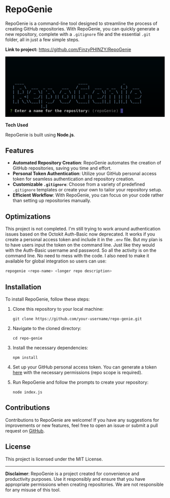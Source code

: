 # RepoGenie

RepoGenie is a command-line tool designed to streamline the process of creating GitHub repositories. With RepoGenie, you can quickly generate a new repository, complete with a `.gitignore` file and the essential `.git` folder, all in just a few simple steps.

**Link to project:** https://github.com/FinzyPHINZY/RepoGenie

![RepoGenie](image.png)

**Tech Used**

RepoGenie is built using **Node.js**.

## Features

- **Automated Repository Creation**: RepoGenie automates the creation of GitHub repositories, saving you time and effort.
- **Personal Token Authentication**: Utilize your GitHub personal access token for seamless authentication and repository creation.
- **Customizable `.gitignore`**: Choose from a variety of predefined `.gitignore` templates or create your own to tailor your repository setup.
- **Efficient Workflow**: With RepoGenie, you can focus on your code rather than setting up repositories manually.

## Optimizations

This project is not completed. I'm still trying to work around authentication issues based on the Octokit Auth-Basic now deprecated. It works if you create a personal access token and include it in the `.env` file. But my plan is to have users input the token on the command line. Just like they would with the Auth-Basic username and password. So all the activity is on the command line. No need to mess with the code.
I also need to make it available for global integration so users can use:

```javascript
repogenie <repo-name> <longer repo description>
```

## Installation

To install RepoGenie, follow these steps:

1. Clone this repository to your local machine:

   ```
   git clone https://github.com/your-username/repo-genie.git
   ```

2. Navigate to the cloned directory:

   ```
   cd repo-genie
   ```

3. Install the necessary dependencies:

   ```
   npm install
   ```

4. Set up your GitHub personal access token. You can generate a token [here](https://github.com/settings/tokens) with the necessary permissions (repo scope is required).

5. Run RepoGenie and follow the prompts to create your repository:

   ```
   node index.js
   ```

## Contributions

Contributions to RepoGenie are welcome! If you have any suggestions for improvements or new features, feel free to open an issue or submit a pull request on [GitHub](https://github.com/your-username/repo-genie).

## License

This project is licensed under the MIT License.

---

**Disclaimer**: RepoGenie is a project created for convenience and productivity purposes. Use it responsibly and ensure that you have appropriate permissions when creating repositories. We are not responsible for any misuse of this tool.
